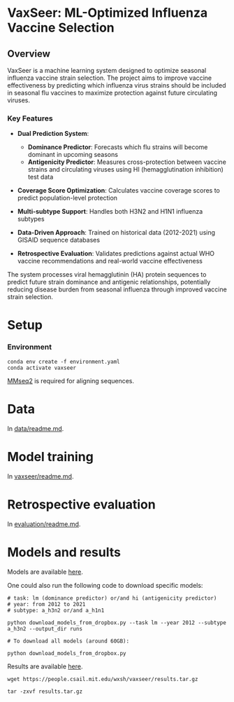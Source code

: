 # VaxSeer: ML-Optimized Influenza Vaccine Selection

## Overview

VaxSeer is a machine learning system designed to optimize seasonal influenza vaccine strain selection. The project aims to improve vaccine effectiveness by predicting which influenza virus strains should be included in seasonal flu vaccines to maximize protection against future circulating viruses.

### Key Features

- **Dual Prediction System**: 
  - **Dominance Predictor**: Forecasts which flu strains will become dominant in upcoming seasons
  - **Antigenicity Predictor**: Measures cross-protection between vaccine strains and circulating viruses using HI (hemagglutination inhibition) test data

- **Coverage Score Optimization**: Calculates vaccine coverage scores to predict population-level protection

- **Multi-subtype Support**: Handles both H3N2 and H1N1 influenza subtypes

- **Data-Driven Approach**: Trained on historical data (2012-2021) using GISAID sequence databases

- **Retrospective Evaluation**: Validates predictions against actual WHO vaccine recommendations and real-world vaccine effectiveness

The system processes viral hemagglutinin (HA) protein sequences to predict future strain dominance and antigenic relationships, potentially reducing disease burden from seasonal influenza through improved vaccine strain selection.

# Setup

### Environment

```
conda env create -f environment.yaml
conda activate vaxseer
```

[MMseq2](https://github.com/soedinglab/MMseqs2) is required for aligning sequences.


# Data

In [data/readme.md](data/readme.md).

# Model training

In [vaxseer/readme.md](vaxseer/readme.md).

# Retrospective evaluation

In [evaluation/readme.md](evaluation/readme.md). 

# Models and results

Models are available [here](https://www.dropbox.com/scl/fo/7d94eqsii2h1jdm5l7mm6/h?rlkey=1n1wafyuapwx5a4c04jc0y7cs&dl=0).

One could also run the following code to download specific models:

```
# task: lm (dominance predictor) or/and hi (antigenicity predictor)
# year: from 2012 to 2021
# subtype: a_h3n2 or/and a_h1n1

python download_models_from_dropbox.py --task lm --year 2012 --subtype a_h3n2 --output_dir runs

# To download all models (around 60GB):

python download_models_from_dropbox.py 
```
Results are available [here](https://people.csail.mit.edu/wxsh/vaxseer/results.tar.gz).
```
wget https://people.csail.mit.edu/wxsh/vaxseer/results.tar.gz

tar -zxvf results.tar.gz
```